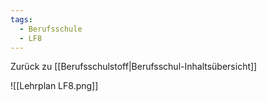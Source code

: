 ```yaml
---
tags:
  - Berufsschule
  - LF8
---
```

Zurück zu [[Berufsschulstoff|Berufsschul-Inhaltsübersicht]]

![[Lehrplan LF8.png]]